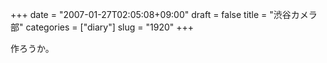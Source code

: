 +++
date = "2007-01-27T02:05:08+09:00"
draft = false
title = "渋谷カメラ部"
categories = ["diary"]
slug = "1920"
+++

作ろうか。
